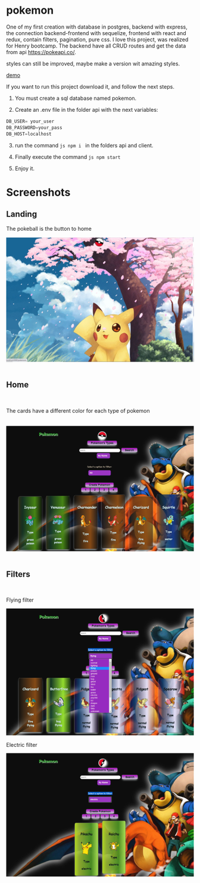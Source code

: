 # pokemon
One of my first creation with database in postgres, backend with express, the connection backend-frontend with sequelize, frontend with react and redux, contain filters, pagination, pure css. I love this project, was realized for Henry bootcamp. The backend have all CRUD routes and get the data from api https://pokeapi.co/.

styles can still be improved, maybe make a version wit amazing styles.

<a href="https://s3.gifyu.com/images/pokemon6dd68e956cb121c4.gif">demo<a>
  
  
If you want to run this project download it, and follow the next steps.

1. You must create a sql database named pokemon.

2. Create an .env file in the folder api with the next variables:

```js 
DB_USER= your_user
DB_PASSWORD=your_pass
DB_HOST=localhost

```

3. run the command  ```js npm i ``` in the folders api and client.

4. Finally execute the command ```js npm start ``` 

5. Enjoy it.


<h1> Screenshots </h1>

<h2>Landing</h2>
<p>The pokeball is the button to home</p>
<img src="https://github.com/jvasque/pokemon/blob/main/client/src/img/home.png" alt="Landing" title="Landing"/>
<br>
<br>
<h2>Home</h2>
<br>
<p>The cards have a different color for each type of pokemon</p>
<br>
<img src="https://github.com/jvasque/pokemon/blob/main/client/src/img/page.png" alt="principal page" title="Principal page"/>
<br>
<br>
<h2>Filters</h2>
<br>
<p>Flying filter</p>
<img src="https://github.com/jvasque/pokemon/blob/main/client/src/img/filters.png" alt="Flying filte" title="Flying filte"/>
<br>
<p>Electric filter</p>
<img src="https://github.com/jvasque/pokemon/blob/main/client/src/img/filters1.png" alt="Electric filter" title="Electric filter"/>
